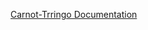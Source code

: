 <a href="https://carnot-technologies.github.io/trrringo-api-docs/">Carnot-Trringo Documentation</a>
